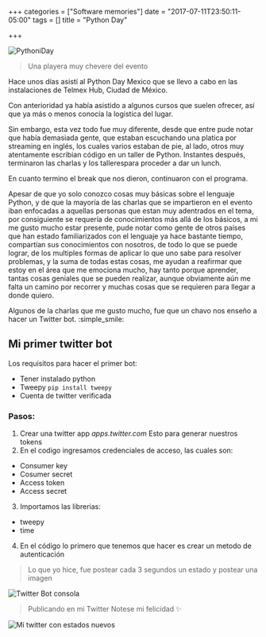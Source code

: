 +++
categories = ["Software memories"]
date = "2017-07-11T23:50:11-05:00"
tags = []
title = "Python Day"

+++


![PythoniDay](/images/fulls/python.png)

>  Una playera muy chevere del evento

Hace unos días asistí al Python Day Mexico que se llevo a cabo en las instalaciones de Telmex Hub, Ciudad de México.

Con anterioridad ya había asistido a algunos cursos que suelen ofrecer, así que ya más o menos conocía la logistica del lugar.

Sin embargo, esta vez todo fue muy diferente, desde que entre pude notar que había demasiada gente, que estaban escuchando una platica por streaming en inglés, los cuales varios estaban de pie, al lado, otros muy atentamente escribian código en un taller de Python. Instantes después, terminaron las charlas y los tallerespara proceder a dar un lunch.

En cuanto termino el break que nos dieron, continuaron con el programa.

Apesar de que yo solo conozco cosas muy básicas sobre el lenguaje Python, y de que la mayoría de las charlas que se impartieron en el evento iban enfocadas a aquellas personas que estan muy adentrados en el tema, por consiguiente se  requería de  conocimientos más allá de los básicos, a mi me gusto mucho estar presente, pude notar como gente de otros países que han estado familiarizados con el lenguaje ya hace bastante tiempo, compartían sus conocimientos con nosotros, de todo lo que se puede lograr, de los multiples formas de aplicar lo que uno sabe para resolver problemas, y la suma de todas estas cosas, me ayudan a reafirmar que estoy en el área que  me emociona mucho, hay tanto porque aprender, tantas cosas geniales que se pueden realizar, aunque obviamente aún me falta un camino por recorrer y muchas cosas que se requieren para llegar a donde quiero.

Algunos de la charlas que me gusto mucho, fue que un chavo nos enseño a hacer un Twitter bot. :simple_smile:

## Mi primer twitter bot

Los requisitos para hacer el primer bot:

* Tener instalado python
* Tweepy <code>pip install tweepy</code>
* Cuenta de twitter verificada

### Pasos:

1. Crear una twitter app *apps.twitter.com*
   Esto para generar nuestros tokens
2. En el codigo ingresamos credenciales de acceso, las cuales son:
  * Consumer key
  * Cosumer secret
  * Access token
  * Access secret
3. Importamos las librerias:
  * tweepy
  * time
4. En el código lo primero que tenemos que hacer es crear un metodo de autenticación


>  Lo que yo hice, fue postear cada 3 segundos un estado y postear una imagen

![Twitter Bot consola](/images/fulls/TwitterBot2.png)

>  Publicando en mi Twitter
>  Notese mi felicidad  :sparkles:

![Mi twitter con estados nuevos](/images/fulls/twitterBot2.png)
